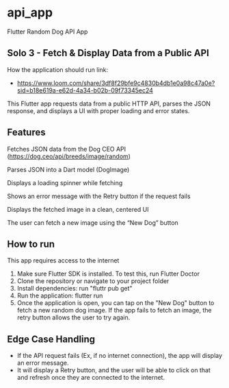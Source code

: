 # api_app
Flutter Random Dog API App

## Solo 3 - Fetch & Display Data from a Public API

How the application should run link: 
- https://www.loom.com/share/3df8f29bfe9c4830b4db1e0a98c47a0e?sid=b18e619a-e62d-4a34-b02b-09f73345ec24 

This Flutter app requests data from a public HTTP API, parses the JSON response, and displays a UI with proper loading and error states. 

## Features

Fetches JSON data from the Dog CEO API (https://dog.ceo/api/breeds/image/random)

Parses JSON into a Dart model (DogImage)

Displays a loading spinner while fetching

Shows an error message with the Retry button if the request fails

Displays the fetched image in a clean, centered UI

The user can fetch a new image using the “New Dog” button

## How to run
  This app requires access to the internet
1. Make sure Flutter SDK is installed. To test this, run Flutter Doctor
2. Clone the repository or navigate to your project folder
3. Install dependencies:
    run "fluttr pub get"
4. Run the application:
    flutter run
5. Once the application is open, you can tap on the "New Dog" button to fetch a new random dog image.
   If the app fails to fetch an image, the retry button allows the user to try again.

## Edge Case Handling

- If the API request fails (Ex, if no internet connection), the app will display an error message.
- It will display a Retry button, and the user will be able to click on that and refresh once they are connected to the internet. 


